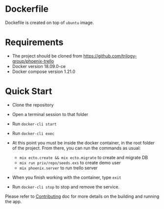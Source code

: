 # Dockerfile
 Dockefile is created on top of `ubuntu` image.
 # Requirements
 - The project should be cloned from https://github.com/trilogy-group/phoenix-trello
 - Docker version 18.09.0-ce
 - Docker compose version 1.21.0
  
# Quick Start
- Clone the repository
- Open a terminal session to that folder
- Run `docker-cli start`
- Run `docker-cli exec`
- At this point you must be inside the docker container, in the root folder of the project. From there, you can run the commands as usual:
	- `mix ecto.create && mix ecto.migrate` to create and migrate DB
	- `mix run priv/repo/seeds.exs` to create demo user
	- `mix phoenix.server` to run trello server
	
- When you finish working with the container, type `exit`
- Run `docker-cli stop` to stop and remove the service.
 
 Please refer to [Contributing](../CONTRIBUTING.md) doc for more details on the building and running the app.

